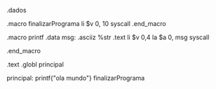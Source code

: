 .dados

.macro finalizarPrograma
li $v 0, 10
syscall
.end_macro

.macro printf
.data
msg: .asciiz %str
.text
li $v 0,4
la $a 0, msg
syscall

.end_macro

.text
.globl principal

principal:
printf{"ola mundo"}
finalizarPrograma

